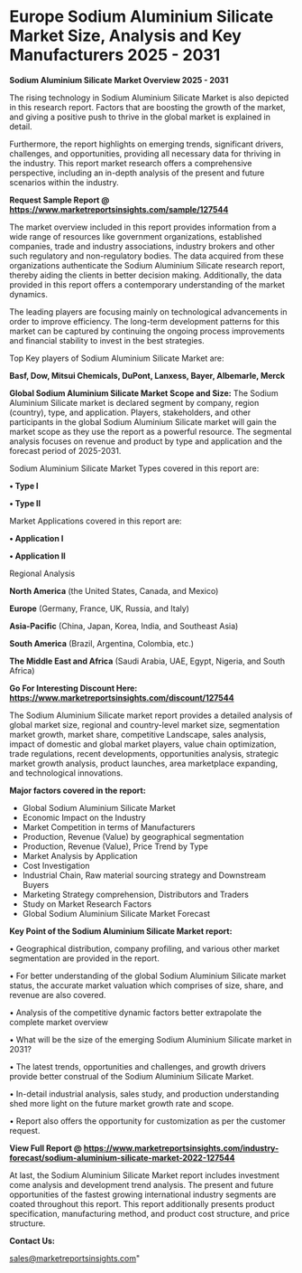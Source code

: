  # Europe Sodium Aluminium Silicate Market Size, Analysis and Key Manufacturers 2025 - 2031

<Strong> Sodium Aluminium Silicate Market Overview 2025 - 2031</strong>

The rising technology in Sodium Aluminium Silicate Market is also depicted in this research report. Factors that are boosting the growth of the market, and giving a positive push to thrive in the global market is explained in detail.

Furthermore, the report highlights on emerging trends, significant drivers, challenges, and opportunities, providing all necessary data for thriving in the industry. This report market research offers a comprehensive perspective, including an in-depth analysis of the present and future scenarios within the industry.

<strong>Request Sample Report @ <a href=https://www.marketreportsinsights.com/sample/127544>https://www.marketreportsinsights.com/sample/127544</a></strong>

The market overview included in this report provides information from a wide range of resources like government organizations, established companies, trade and industry associations, industry brokers and other such regulatory and non-regulatory bodies. The data acquired from these organizations authenticate the Sodium Aluminium Silicate research report, thereby aiding the clients in better decision making. Additionally, the data provided in this report offers a contemporary understanding of the market dynamics.

The leading players are focusing mainly on technological advancements in order to improve efficiency. The long-term development patterns for this market can be captured by continuing the ongoing process improvements and financial stability to invest in the best strategies.

Top Key players of Sodium Aluminium Silicate Market are:

<strong>Basf, Dow, Mitsui Chemicals, DuPont, Lanxess, Bayer, Albemarle, Merck</strong>

<strong><b>Global Sodium Aluminium Silicate Market Scope and Size:</b></strong>
The Sodium Aluminium Silicate market is declared segment by company, region (country), type, and application. Players, stakeholders, and other participants in the global Sodium Aluminium Silicate market will gain the market scope as they use the report as a powerful resource. The segmental analysis focuses on revenue and product by type and application and the forecast period of 2025-2031.

Sodium Aluminium Silicate Market Types covered in this report are:

<strong>• Type I

• Type II</strong>

Market Applications covered in this report are:

<strong>• Application I

• Application II</strong> 

Regional Analysis

<strong>North America</strong> (the United States, Canada, and Mexico)

<strong>Europe</strong> (Germany, France, UK, Russia, and Italy)

<strong>Asia-Pacific</strong> (China, Japan, Korea, India, and Southeast Asia)

<strong>South America</strong> (Brazil, Argentina, Colombia, etc.)

<strong>The Middle East and Africa</strong> (Saudi Arabia, UAE, Egypt, Nigeria, and South Africa)

<strong>Go For Interesting Discount Here: <a href=https://www.marketreportsinsights.com/discount/127544>https://www.marketreportsinsights.com/discount/127544</a></strong>

The Sodium Aluminium Silicate market report provides a detailed analysis of global market size, regional and country-level market size, segmentation market growth, market share, competitive Landscape, sales analysis, impact of domestic and global market players, value chain optimization, trade regulations, recent developments, opportunities analysis, strategic market growth analysis, product launches, area marketplace expanding, and technological innovations.

<strong><b>Major factors covered in the report:</b></strong>
<ul>
  <li>Global Sodium Aluminium Silicate Market </li>
  <li>Economic Impact on the Industry</li>
  <li>Market Competition in terms of Manufacturers</li>
  <li>Production, Revenue (Value) by geographical segmentation</li>
  <li>Production, Revenue (Value), Price Trend by Type</li>
  <li>Market Analysis by Application</li>
  <li>Cost Investigation</li>
  <li>Industrial Chain, Raw material sourcing strategy and Downstream Buyers</li>
  <li>Marketing Strategy comprehension, Distributors and Traders</li>
  <li>Study on Market Research Factors</li>
  <li>Global Sodium Aluminium Silicate Market Forecast</li>
</ul>

<strong><b>Key Point of the Sodium Aluminium Silicate Market report:</b></strong>

• Geographical distribution, company profiling, and various other market segmentation are provided in the report.

• For better understanding of the global Sodium Aluminium Silicate market status, the accurate market valuation which comprises of size, share, and revenue are also covered.

• Analysis of the competitive dynamic factors better extrapolate the complete market overview

• What will be the size of the emerging Sodium Aluminium Silicate market in 2031?

• The latest trends, opportunities and challenges, and growth drivers provide better construal of the Sodium Aluminium Silicate Market.

• In-detail industrial analysis, sales study, and production understanding shed more light on the future market growth rate and scope.

• Report also offers the opportunity for customization as per the customer request.

<strong><b>View Full Report @ <a href=https://www.marketreportsinsights.com/industry-forecast/sodium-aluminium-silicate-market-2022-127544>https://www.marketreportsinsights.com/industry-forecast/sodium-aluminium-silicate-market-2022-127544</a></b></strong>


At last, the Sodium Aluminium Silicate Market report includes investment come analysis and development trend analysis. The present and future opportunities of the fastest growing international industry segments are coated throughout this report. This report additionally presents product specification, manufacturing method, and product cost structure, and price structure.

<strong>Contact Us:</strong>

sales@marketreportsinsights.com"
